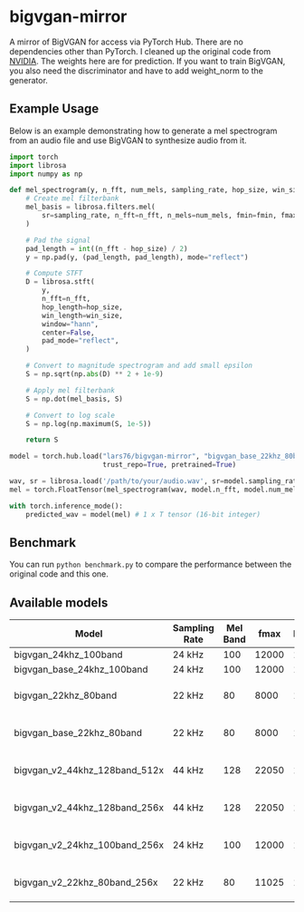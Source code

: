 # bigvgan-mirror

A mirror of BigVGAN for access via PyTorch Hub. There are no dependencies other than PyTorch. I cleaned up the original code from [NVIDIA](https://github.com/NVIDIA/BigVGAN.git). The weights here are for prediction. If you want to train BigVGAN, you also need the discriminator and have to add weight_norm to the generator.

## Example Usage

Below is an example demonstrating how to generate a mel spectrogram from an audio file and use BigVGAN to synthesize audio from it.

```python
import torch
import librosa
import numpy as np

def mel_spectrogram(y, n_fft, num_mels, sampling_rate, hop_size, win_size, fmin, fmax):
    # Create mel filterbank
    mel_basis = librosa.filters.mel(
        sr=sampling_rate, n_fft=n_fft, n_mels=num_mels, fmin=fmin, fmax=fmax
    )

    # Pad the signal
    pad_length = int((n_fft - hop_size) / 2)
    y = np.pad(y, (pad_length, pad_length), mode="reflect")

    # Compute STFT
    D = librosa.stft(
        y,
        n_fft=n_fft,
        hop_length=hop_size,
        win_length=win_size,
        window="hann",
        center=False,
        pad_mode="reflect",
    )

    # Convert to magnitude spectrogram and add small epsilon
    S = np.sqrt(np.abs(D) ** 2 + 1e-9)

    # Apply mel filterbank
    S = np.dot(mel_basis, S)

    # Convert to log scale
    S = np.log(np.maximum(S, 1e-5))

    return S

model = torch.hub.load("lars76/bigvgan-mirror", "bigvgan_base_22khz_80band",
                       trust_repo=True, pretrained=True)

wav, sr = librosa.load('/path/to/your/audio.wav', sr=model.sampling_rate, mono=True)
mel = torch.FloatTensor(mel_spectrogram(wav, model.n_fft, model.num_mels, model.sampling_rate, model.hop_size, model.win_size, model.fmin, model.fmax)).unsqueeze(0)

with torch.inference_mode():
    predicted_wav = model(mel) # 1 x T tensor (16-bit integer)
```

## Benchmark

You can run `python benchmark.py` to compare the performance between the original code and this one.

## Available models

| Model                         | Sampling Rate | Mel Band | fmax  | Params | Dataset                       |
|-------------------------------|---------------|----------|-------|--------|-------------------------------|
| bigvgan_24khz_100band         | 24 kHz        | 100      | 12000 | 112M   | LibriTTS                      |
| bigvgan_base_24khz_100band    | 24 kHz        | 100      | 12000 | 14M    | LibriTTS                      |
| bigvgan_22khz_80band          | 22 kHz        | 80       | 8000  | 112M   | LibriTTS + VCTK + LJSpeech    |
| bigvgan_base_22khz_80band     | 22 kHz        | 80       | 8000  | 14M    | LibriTTS + VCTK + LJSpeech    |
| bigvgan_v2_44khz_128band_512x | 44 kHz        | 128      | 22050 | 122M   | Large-scale Compilation       |
| bigvgan_v2_44khz_128band_256x | 44 kHz        | 128      | 22050 | 112M   | Large-scale Compilation       |
| bigvgan_v2_24khz_100band_256x | 24 kHz        | 100      | 12000 | 112M   | Large-scale Compilation       |
| bigvgan_v2_22khz_80band_256x  | 22 kHz        | 80       | 11025 | 112M   | Large-scale Compilation       |